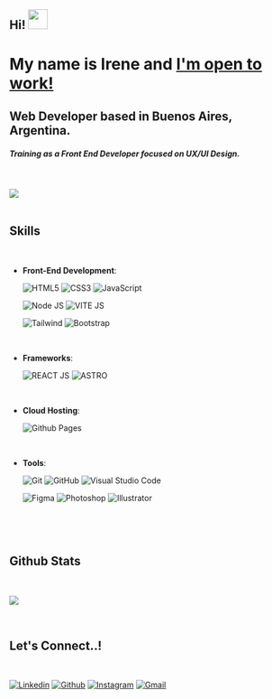 <h2 class="font-bold text-3xl">Hi! <img src="https://media.giphy.com/media/hvRJCLFzcasrR4ia7z/giphy.gif" width="35"></h2>
<h1 class="text-white text-4xl font-bold flex flex-row gap-x-4 pb-4">
        My name is Irene and
        <a
          href="https://www.linkedin.com/in/irene-pintor/"
          target="_blank"
          rel="noopener"
          class="flex justify-center items-center">
          <Badge>I'm open to work!</Badge>
        </a>
      </h1>
      <h2 class="text-2xl text-wrap">
        <span class="opacity-80 text-cyan-600">
          Web Developer based in Buenos Aires, Argentina.
        </span>
        <h5>
          Training as a Front End Developer focused on
          <strong>UX/UI Design</strong>.
        </h5>
      </h2>

<br>

<img src="https://user-images.githubusercontent.com/73097560/115834477-dbab4500-a447-11eb-908a-139a6edaec5c.gif"><br><br>

## <b> Skills</b>
<br>   
    
- **Front-End Development**:

   ![HTML5](https://img.shields.io/badge/html5-%23E34F26.svg?style=for-the-badge&logo=html5&logoColor=white)
   ![CSS3](https://img.shields.io/badge/css3-%231572B6.svg?style=for-the-badge&logo=css3&logoColor=white)
   ![JavaScript](https://img.shields.io/badge/javascript-%23323330.svg?style=for-the-badge&logo=javascript&logoColor=%23F7DF1E)

   ![Node JS](https://img.shields.io/badge/node.js-%2343853D.svg?style=for-the-badge&logo=node-dot-js&logoColor=white)
   ![VITE JS](https://img.shields.io/badge/vite-%2320232a.svg?style=for-the-badge&logo=vite&logoColor=%2361DAFB")
  
   ![Tailwind](https://img.shields.io/badge/Tailwind_CSS-38B2AC?style=for-the-badge&logo=tailwind-css&logoColor=white)
   ![Bootstrap](https://img.shields.io/badge/Bootstrap-563D7C?style=for-the-badge&logo=bootstrap&logoColor=white)

<br>
    
- **Frameworks**:

   ![REACT JS](https://img.shields.io/badge/react-%2320232a.svg?style=for-the-badge&logo=react&logoColor=%2361DAFB")
   ![ASTRO](https://img.shields.io/badge/astro-%2320232a.svg?style=for-the-badge&logo=astro&logoColor=%2361DAFB")

<br>

- **Cloud Hosting**:

    ![Github Pages](https://img.shields.io/badge/GitHub%20Pages-%23327FC7.svg?style=for-the-badge&logo=github&logoColor=white)
    
<br>

- **Tools**:

    ![Git](https://img.shields.io/badge/git-%23F05033.svg?style=for-the-badge&logo=git&logoColor=white)
    ![GitHub](https://img.shields.io/badge/github-%23121011.svg?style=for-the-badge&logo=github&logoColor=white)
    ![Visual Studio Code](https://img.shields.io/badge/Visual%20Studio%20Code-0078d7.svg?style=for-the-badge&logo=visual-studio-code&logoColor=white)
  
    ![Figma](https://img.shields.io/badge/Figma-CC6699?style=for-the-badge&logo=figma&logoColor=white)
    ![Photoshop](https://img.shields.io/badge/photoshop-2FA3F7?style=for-the-badge&logo=photoshop&logoColor=white)
    ![Illustrator](https://img.shields.io/badge/illustrator-F79500?style=for-the-badge&logo=illustrator&logoColor=white)

<br>

</p>

<br>

## <b> Github Stats </b>
<br>

![](https://github-profile-summary-cards.vercel.app/api/cards/stats?username=irenepintor&theme=github_dark) 

<br>

## <b> Let's Connect..!</b>
<br>
<p align="left">
  <a href="https://www.linkedin.com/in/irene-pintor/"><img alt="Linkedin" title="Irene Pintor Linkedin" src="https://img.shields.io/badge/LinkedIn-0077B5?style=for-the-badge&logo=linkedin&logoColor=white"></a>
  <a href="https://github.com/irenepintor"><img alt="Github" title="Irene Pintor Github" src="https://img.shields.io/badge/GitHub-100000?style=for-the-badge&logo=github&logoColor=white"></a>
  <a href="https://www.instagram.com/irene.pintor/"><img alt="Instagram" title="Irene Pintor Instagram" src="https://img.shields.io/badge/Instagram-E4405F?style=for-the-badge&logo=instagram&logoColor=white"></a>
  <a href="mailto:pintor.irenefreelance@outlook.com"><img alt="Gmail" title="Irene Pintor" src="https://img.shields.io/badge/Gmail-D14836?style=for-the-badge&logo=gmail&logoColor=white"></a>
 </p>
